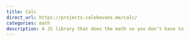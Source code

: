 ```yaml
---
title: Calc
direct_url: https://projects.calebevans.me/calc/
categories: math
description: A JS library that does the math so you don’t have to
---
```

